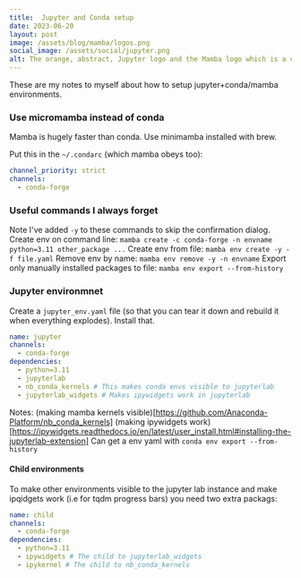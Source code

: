 ```yaml
---
title:  Jupyter and Conda setup
date: 2023-06-20
layout: post
image: /assets/blog/mamba/logos.png
social_image: /assets/social/jupyter.png
alt: The orange, abstract, Jupyter logo and the Mamba logo which is a cute black snake.
---
```


These are my notes to myself about how to setup jupyter+conda/mamba environments.

### Use micromamba instead of conda
Mamba is hugely faster than conda. Use minimamba installed with brew.

Put this in the `~/.condarc` (which mamba obeys too):
```yaml
channel_priority: strict
channels:
  - conda-forge
```

### Useful commands I always forget
Note I've added `-y` to these commands to skip the confirmation dialog.
Create env on command line: `mamba create -c conda-forge -n envname python=3.11 other_package ...`
Create env from file: `mamba env create -y -f file.yaml`
Remove env by name: `mamba env remove -y -n envname`
Export only manually installed packages to file: `mamba env export --from-history`

### Jupyter environmnet
Create a `jupyter_env.yaml` file (so that you can tear it down and rebuild it when everything explodes). Install that.

```yaml
name: jupyter
channels:
  - conda-forge
dependencies:
  - python=3.11 
  - jupyterlab
  - nb_conda_kernels # This makes conda envs visible to jupyterlab
  - jupyterlab_widgets # Makes ipywidgets work in jupyterlab
```
Notes:
(making mamba kernels visible)[https://github.com/Anaconda-Platform/nb_conda_kernels]
(making ipywidgets work)[https://ipywidgets.readthedocs.io/en/latest/user_install.html#installing-the-jupyterlab-extension]
Can get a env yaml with `conda env export --from-history`

#### Child environments
To make other environments visible to the jupyter lab instance and make ipqidgets work (i.e for tqdm progress bars) you need two extra packags:

```yaml
name: child
channels:
  - conda-forge
dependencies:
  - python=3.11
  - ipywidgets # The child to jupyterlab_widgets
  - ipykernel # The child to nb_conda_kernels
```